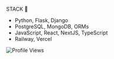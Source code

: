 STACK 🩵 
- Python, Flask, Django
- PostgreSQL, MongoDB, ORMs
- JavaScript, React, NextJS, TypeScript
- Railway, Vercel

![Profile Views](https://komarev.com/ghpvc/?username=garbalau-github&color=blue) 

